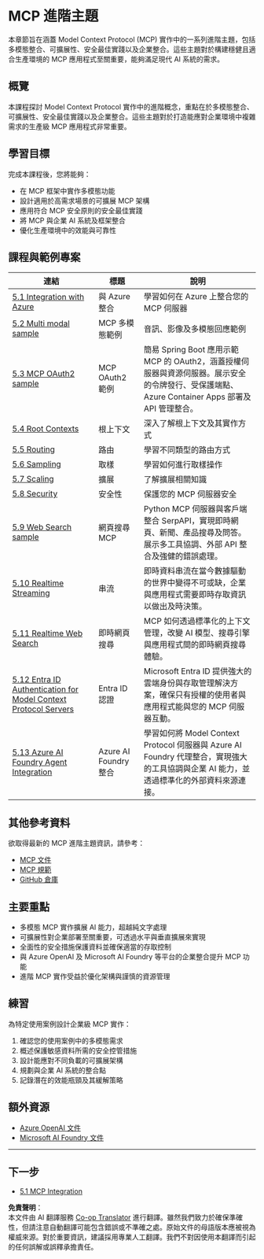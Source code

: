 <!--
CO_OP_TRANSLATOR_METADATA:
{
  "original_hash": "748c61250d4a326206b72b28f6154615",
  "translation_date": "2025-07-13T23:41:13+00:00",
  "source_file": "05-AdvancedTopics/README.md",
  "language_code": "hk"
}
-->
# MCP 進階主題

本章節旨在涵蓋 Model Context Protocol (MCP) 實作中的一系列進階主題，包括多模態整合、可擴展性、安全最佳實踐以及企業整合。這些主題對於構建穩健且適合生產環境的 MCP 應用程式至關重要，能夠滿足現代 AI 系統的需求。

## 概覽

本課程探討 Model Context Protocol 實作中的進階概念，重點在於多模態整合、可擴展性、安全最佳實踐以及企業整合。這些主題對於打造能應對企業環境中複雜需求的生產級 MCP 應用程式非常重要。

## 學習目標

完成本課程後，您將能夠：

- 在 MCP 框架中實作多模態功能
- 設計適用於高需求場景的可擴展 MCP 架構
- 應用符合 MCP 安全原則的安全最佳實踐
- 將 MCP 與企業 AI 系統及框架整合
- 優化生產環境中的效能與可靠性

## 課程與範例專案

| 連結 | 標題 | 說明 |
|------|-------|-------------|
| [5.1 Integration with Azure](./mcp-integration/README.md) | 與 Azure 整合 | 學習如何在 Azure 上整合您的 MCP 伺服器 |
| [5.2 Multi modal sample](./mcp-multi-modality/README.md) | MCP 多模態範例 | 音訊、影像及多模態回應範例 |
| [5.3 MCP OAuth2 sample](../../../05-AdvancedTopics/mcp-oauth2-demo) | MCP OAuth2 範例 | 簡易 Spring Boot 應用示範 MCP 的 OAuth2，涵蓋授權伺服器與資源伺服器。展示安全的令牌發行、受保護端點、Azure Container Apps 部署及 API 管理整合。 |
| [5.4 Root Contexts](./mcp-root-contexts/README.md) | 根上下文 | 深入了解根上下文及其實作方式 |
| [5.5 Routing](./mcp-routing/README.md) | 路由 | 學習不同類型的路由方式 |
| [5.6 Sampling](./mcp-sampling/README.md) | 取樣 | 學習如何進行取樣操作 |
| [5.7 Scaling](./mcp-scaling/README.md) | 擴展 | 了解擴展相關知識 |
| [5.8 Security](./mcp-security/README.md) | 安全性 | 保護您的 MCP 伺服器安全 |
| [5.9 Web Search sample](./web-search-mcp/README.md) | 網頁搜尋 MCP | Python MCP 伺服器與客戶端整合 SerpAPI，實現即時網頁、新聞、產品搜尋及問答。展示多工具協調、外部 API 整合及強健的錯誤處理。 |
| [5.10 Realtime Streaming](./mcp-realtimestreaming/README.md) | 串流 | 即時資料串流在當今數據驅動的世界中變得不可或缺，企業與應用程式需要即時存取資訊以做出及時決策。 |
| [5.11 Realtime Web Search](./mcp-realtimesearch/README.md) | 即時網頁搜尋 | MCP 如何透過標準化的上下文管理，改變 AI 模型、搜尋引擎與應用程式間的即時網頁搜尋體驗。 |
| [5.12  Entra ID Authentication for Model Context Protocol Servers](./mcp-security-entra/README.md) | Entra ID 認證 | Microsoft Entra ID 提供強大的雲端身份與存取管理解決方案，確保只有授權的使用者與應用程式能與您的 MCP 伺服器互動。 |
| [5.13 Azure AI Foundry Agent Integration](./mcp-foundry-agent-integration/README.md) | Azure AI Foundry 整合 | 學習如何將 Model Context Protocol 伺服器與 Azure AI Foundry 代理整合，實現強大的工具協調與企業 AI 能力，並透過標準化的外部資料來源連接。 |

## 其他參考資料

欲取得最新的 MCP 進階主題資訊，請參考：
- [MCP 文件](https://modelcontextprotocol.io/)
- [MCP 規範](https://spec.modelcontextprotocol.io/)
- [GitHub 倉庫](https://github.com/modelcontextprotocol)

## 主要重點

- 多模態 MCP 實作擴展 AI 能力，超越純文字處理
- 可擴展性對企業部署至關重要，可透過水平與垂直擴展來實現
- 全面性的安全措施保護資料並確保適當的存取控制
- 與 Azure OpenAI 及 Microsoft AI Foundry 等平台的企業整合提升 MCP 功能
- 進階 MCP 實作受益於優化架構與謹慎的資源管理

## 練習

為特定使用案例設計企業級 MCP 實作：

1. 確認您的使用案例中的多模態需求
2. 概述保護敏感資料所需的安全控管措施
3. 設計能應對不同負載的可擴展架構
4. 規劃與企業 AI 系統的整合點
5. 記錄潛在的效能瓶頸及其緩解策略

## 額外資源

- [Azure OpenAI 文件](https://learn.microsoft.com/en-us/azure/ai-services/openai/)
- [Microsoft AI Foundry 文件](https://learn.microsoft.com/en-us/ai-services/)

---

## 下一步

- [5.1 MCP Integration](./mcp-integration/README.md)

**免責聲明**：  
本文件由 AI 翻譯服務 [Co-op Translator](https://github.com/Azure/co-op-translator) 進行翻譯。雖然我們致力於確保準確性，但請注意自動翻譯可能包含錯誤或不準確之處。原始文件的母語版本應被視為權威來源。對於重要資訊，建議採用專業人工翻譯。我們不對因使用本翻譯而引起的任何誤解或誤釋承擔責任。